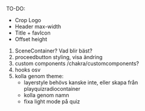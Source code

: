 TO-DO:

- Crop Logo
- Header max-width
- Title + favIcon
- Offset height

1. SceneContainer? Vad blir bäst?
2. proceedbutton styling, visa ändring
3. custom components /chakra/customcomponents?
4. hooks osv
5. kolla genom theme:
   - layerstyle behövs kanske inte, eller skapa från playquizradiocontainer
   - kolla genom namn
   - fixa light mode på quiz
